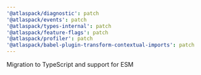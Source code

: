 ```yaml
---
'@atlaspack/diagnostic': patch
'@atlaspack/events': patch
'@atlaspack/types-internal': patch
'@atlaspack/feature-flags': patch
'@atlaspack/profiler': patch
'@atlaspack/babel-plugin-transform-contextual-imports': patch
---
```


Migration to TypeScript and support for ESM
